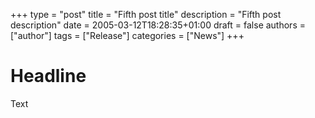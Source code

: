 +++
type = "post"
title = "Fifth post title"
description = "Fifth post description"
date = 2005-03-12T18:28:35+01:00
draft = false
authors = ["author"]
tags = ["Release"]
categories = ["News"]
+++

# Headline
Text

